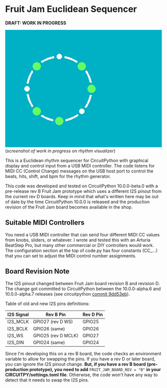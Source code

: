 <!-- SPDX-License-Identifier: MIT -->
<!-- SPDX-FileCopyrightText: Copyright 2025 Sam Blenny -->
# Fruit Jam Euclidean Sequencer

**DRAFT: WORK IN PROGRESS**

![screenshot of rhythm visualizer](wip-screenshot.png)
(*screenshot of work in progress on rhythm visualizer*)

This is a Euclidean rhythm sequencer for CircuitPython with graphical display
and control input from a USB MIDI controller. The code listens for MIDI CC
(Control Change) messages on the USB host port to control the beats, hits,
shift, and bpm for the rhythm generator.

This code was developed and tested on CircuitPython 10.0.0-beta.0 with a
pre-release rev B Fruit Jam prototype which uses a different I2S pinout from
the current rev D boards. Keep in mind that what's written here may be out of
date by the time CircuitPython 10.0.0 is released and the production revision
of the Fruit Jam board becomes available in the shop.


## Suitable MIDI Controllers

You need a USB MIDI controller that can send four different MIDI CC values from
knobs, sliders, or whatever. I wrote and tested this with an Arturia BeatStep
Pro, but many other commercial or DIY controllers would work. The configuration
section at the top of code.py has four constants (CC_...) that you can set to
adjust the MIDI control number assignments.


## Board Revision Note

The I2S pinout changed between Fruit Jam board revision B and revision D. The
change got committed to CircuitPython between the 10.0.0-alpha.6 and
10.0.0-alpha.7 releases (see circuitpython
[commit 9dd53eb](https://github.com/adafruit/circuitpython/commit/9dd53eb6c34994dc7ef7e2a4f21dfd7c7d8dbbd9)).

Table of old and new I2S pins definitions:

| I2S Signal | Rev B Pin           | Rev D Pin |
| ---------- | ------------------- | --------- |
| I2S_MCLK   | GPIO27 (rev D WS)   | GPIO25    |
| I2S_BCLK   | GPIO26 (same)       | GPIO26    |
| I2S_WS     | GPIO25 (rev D MCLK) | GPIO27    |
| I2S_DIN    | GPIO24 (same)       | GPIO24    |

Since I'm developing this on a rev B board, the code checks an environment
variable to allow for swapping the pins.  If you have a rev D or later board,
you can ignore the I2S pinout change. **But, if you have a rev B board
(pre-production prototype), you need to add** `FRUIT_JAM_BOARD_REV = "B"` **in
your CIRCUITPY/settings.toml file**. Otherwise, the code won't have any way to
detect that it needs to swap the I2S pins.
